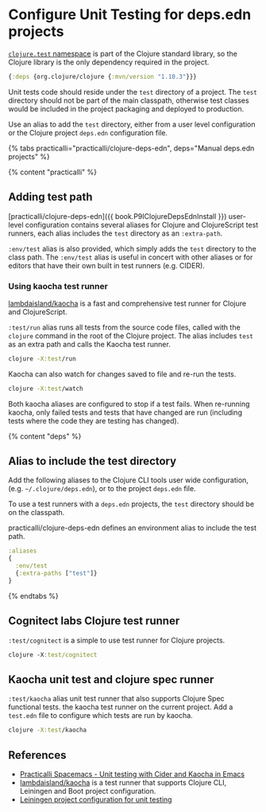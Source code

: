 # Configure Unit Testing for deps.edn projects

[`clojure.test` namespace](https://clojure.github.io/clojure/clojure.test-api.html) is part of the Clojure standard library, so the Clojure library is the only dependency required in the project.

```clojure
{:deps {org.clojure/clojure {:mvn/version "1.10.3"}}}
```

Unit tests code should reside under the `test` directory of a project.  The `test` directory should not be part of the main classpath, otherwise test classes would be included in the project packaging and deployed to production.

Use an alias to add the `test` directory, either from a user level configuration or the Clojure project `deps.edn` configuration file.

{% tabs practicalli="practicalli/clojure-deps-edn", deps="Manual deps.edn projects" %}

{% content "practicalli" %}

## Adding test path

[practicalli/clojure-deps-edn]({{ book.P9IClojureDepsEdnInstall }}) user-level configuration contains several aliases for Clojure and ClojureScript test runners, each alias includes the `test` directory as an `:extra-path`.

`:env/test` alias is also provided, which simply adds the `test` directory to the class path. The `:env/test` alias is useful in concert with other aliases or for editors that have their own built in test runners (e.g. CIDER).

### Using kaocha test runner

[lambdaisland/kaocha](https://github.com/lambdaisland/kaocha) is a fast and comprehensive test runner for Clojure and ClojureScript.

`:test/run` alias runs all tests from the source code files, called with the `clojure` command in the root of the Clojure project.  The alias includes `test` as an extra path and calls the Kaocha test runner.

```bash
clojure -X:test/run
```

Kaocha can also watch for changes saved to file and re-run the tests.

```bash
clojure -X:test/watch
```

Both kaocha aliases are configured to stop if a test fails.  When re-running kaocha, only failed tests and tests that have changed are run (including tests where the code they are testing has changed).


{% content "deps" %}

## Alias to include the test directory

Add the following aliases to the Clojure CLI tools user wide configuration, (e.g. `~/.clojure/deps.edn`), or to the project `deps.edn` file.

To use a test runners with a `deps.edn` projects, the `test` directory should be on the classpath.


practicalli/clojure-deps-edn defines an environment alias to include the test path.

```clojure
:aliases
{
  :env/test
  {:extra-paths ["test"]}
}
```


{% endtabs %}

## Cognitect labs Clojure test runner

`:test/cognitect` is a simple to use test runner for Clojure projects.

```clojure
clojure -X:test/cognitect
```

## Kaocha unit test and clojure spec runner

`:test/kaocha` alias unit test runner that also supports Clojure Spec functional tests.  the kaocha test runner on the current project.  Add a `test.edn` file to configure which tests are run by kaocha.
```bash
clojure -X:test/kaocha
```


## References

* [Practicalli Spacemacs - Unit testing with Cider and Kaocha in Emacs](https://practical.li/spacemacs/testing/unit-testing)
* [lambdaisland/kaocha](/testing/test-runners/kaocha-test-runner.md) is a test runner that supports Clojure CLI, Leiningen and Boot project configuration.
* [Leiningen project configuration for unit testing](/alternative-tools/leiningen/testing/configure-project.md)
